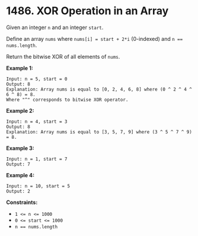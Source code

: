 # 1486. XOR Operation in an Array

Given an integer `n` and an integer `start`.

Define an array `nums` where `nums[i] = start + 2*i` (0-indexed) and `n == nums.length`.

Return the bitwise XOR of all elements of `nums`.

 

**Example 1:**

```
Input: n = 5, start = 0
Output: 8
Explanation: Array nums is equal to [0, 2, 4, 6, 8] where (0 ^ 2 ^ 4 ^ 6 ^ 8) = 8.
Where "^" corresponds to bitwise XOR operator.
```

**Example 2:**

```
Input: n = 4, start = 3
Output: 8
Explanation: Array nums is equal to [3, 5, 7, 9] where (3 ^ 5 ^ 7 ^ 9) = 8.
```

**Example 3:**

```
Input: n = 1, start = 7
Output: 7
```

**Example 4:**

```
Input: n = 10, start = 5
Output: 2
```

 

**Constraints:**

- `1 <= n <= 1000`
- `0 <= start <= 1000`
- `n == nums.length`